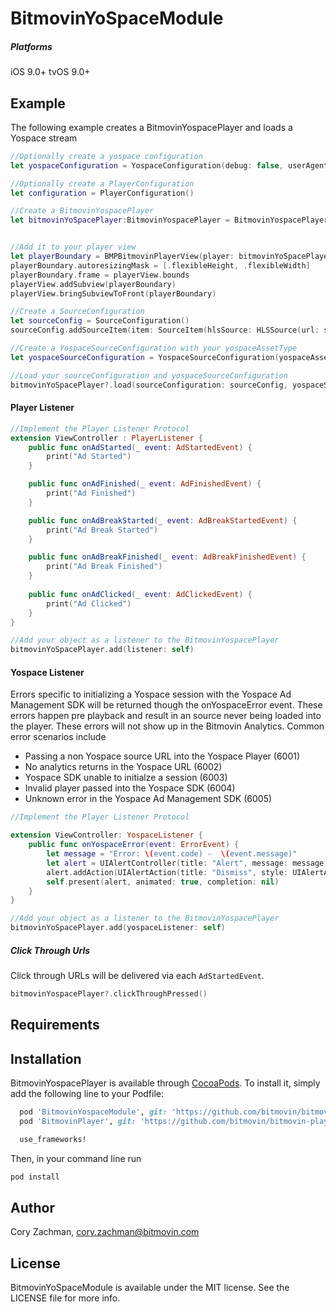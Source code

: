 # BitmovinYoSpaceModule

##### Platforms 
iOS 9.0+
tvOS 9.0+

## Example

The following example creates a BitmovinYospacePlayer and loads a Yospace stream 

```swift
//Optionally create a yospace configuration
let yospaceConfiguration = YospaceConfiguration(debug: false, userAgent: "Custom User Agent", timeout: 5000)

//Optionally create a PlayerConfiguration
let configuration = PlayerConfiguration()

//Create a BitmovinYospacePlayer
let bitmovinYoSpacePlayer:BitmovinYospacePlayer = BitmovinYospacePlayer(configuration: configuration, yospaceConfiguration: yospaceConfiguration)


//Add it to your player view 
let playerBoundary = BMPBitmovinPlayerView(player: bitmovinYoSpacePlayer, frame: frame)
playerBoundary.autoresizingMask = [.flexibleHeight, .flexibleWidth]
playerBoundary.frame = playerView.bounds
playerView.addSubview(playerBoundary)
playerView.bringSubviewToFront(playerBoundary)

//Create a SourceConfiguration
let sourceConfig = SourceConfiguration()
sourceConfig.addSourceItem(item: SourceItem(hlsSource: HLSSource(url: streamUrl)))

//Create a YospaceSourceConfiguration with your yospaceAssetType 
let yospaceSourceConfiguration = YospaceSourceConfiguration(yospaceAssetType: .linear)

//Load your sourceConfiguration and yospaceSourceConfiguration
bitmovinYoSpacePlayer?.load(sourceConfiguration: sourceConfig, yospaceSourceConfiguration: config)
```

#### Player Listener
```swift
//Implement the Player Listener Protocol
extension ViewController : PlayerListener {
    public func onAdStarted(_ event: AdStartedEvent) {
        print("Ad Started")
    }

    public func onAdFinished(_ event: AdFinishedEvent) {
        print("Ad Finished")
    }

    public func onAdBreakStarted(_ event: AdBreakStartedEvent) {
        print("Ad Break Started")
    }

    public func onAdBreakFinished(_ event: AdBreakFinishedEvent) {
        print("Ad Break Finished")
    }
    
    public func onAdClicked(_ event: AdClickedEvent) {
        print("Ad Clicked")
    }
}

//Add your object as a listener to the BitmovinYospacePlayer
bitmovinYoSpacePlayer.add(listener: self)
```

#### Yospace Listener
Errors specific to initializing a Yospace session with the Yospace Ad Management SDK will be returned though the onYospaceError event. These errors happen pre playback and result in an source never being loaded into the player. These errors will not show up in the Bitmovin Analytics. Common error scenarios include 

 - Passing a non Yospace source URL into the Yospace Player (6001)
 - No analytics returns in the Yospace URL (6002)
 - Yospace SDK unable to initialze a session (6003)
 - Invalid player passed into the Yospace SDK (6004)
 - Unknown error in the Yospace Ad Management SDK (6005)

```swift
//Implement the Player Listener Protocol

extension ViewController: YospaceListener {
    public func onYospaceError(event: ErrorEvent) {
        let message = "Error: \(event.code) -  \(event.message)"
        let alert = UIAlertController(title: "Alert", message: message, preferredStyle: UIAlertController.Style.alert)
        alert.addAction(UIAlertAction(title: "Dismiss", style: UIAlertAction.Style.default, handler: nil))
        self.present(alert, animated: true, completion: nil)
    }
}

//Add your object as a listener to the BitmovinYospacePlayer
bitmovinYoSpacePlayer.add(yospaceListener: self)
```

##### Click Through Urls
Click through URLs will be delivered via each `AdStartedEvent`.

```swift 
bitmovinYospacePlayer?.clickThroughPressed()
```

## Requirements

## Installation

BitmovinYospacePlayer is available through [CocoaPods](http://cocoapods.org). To install
it, simply add the following line to your Podfile:

```ruby
  pod 'BitmovinYospaceModule', git: 'https://github.com/bitmovin/bitmovin-player-ios-integrations-yospace', tag:'0.1.0'
  pod 'BitmovinPlayer', git: 'https://github.com/bitmovin/bitmovin-player-ios-sdk-cocoapod.git', tag: '2.13.0'

  use_frameworks!
```

Then, in your command line run

```ruby
pod install
```

## Author

Cory Zachman, cory.zachman@bitmovin.com

## License

BitmovinYoSpaceModule is available under the MIT license. See the LICENSE file for more info.
